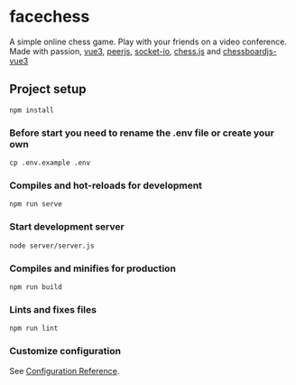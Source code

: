 # facechess

A simple online chess game. Play with your friends on a video conference.
Made with passion, [vue3](https://vuejs.org/), [peerjs](https://peerjs.com/), [socket-io](https://socket.io/), [chess.js](https://github.com/jhlywa/chess.js) and [chessboardjs-vue3](https://www.npmjs.com/package/chessboardjs-vue3)

## Project setup
```
npm install
```

### Before start you need to rename the .env file or create your own
```
cp .env.example .env
```

### Compiles and hot-reloads for development
```
npm run serve
```

### Start development server
```
node server/server.js
```

### Compiles and minifies for production
```
npm run build
```

### Lints and fixes files
```
npm run lint
```

### Customize configuration
See [Configuration Reference](https://cli.vuejs.org/config/).
